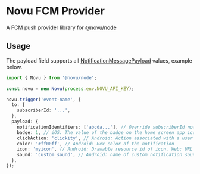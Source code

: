 # Novu FCM Provider

A FCM push provider library for [@novu/node](https://github.com/novuhq/novu)

## Usage

The payload field supports all [NotificationMessagePayload](https://firebase.google.com/docs/reference/admin/node/firebase-admin.messaging.notificationmessagepayload.md#notificationmessagepayload_interface) values, example below.

```ts
import { Novu } from '@novu/node';

const novu = new Novu(process.env.NOVU_API_KEY);

novu.trigger('event-name', {
  to: {
    subscriberId: '...',
  },
  payload: {
    notificationIdentifiers: ['abcda...'], // Override subscriberId notification/device identifiers
    badge: 1, // iOS: The value of the badge on the home screen app icon, if 0 then the badge is removed.
    clickAction: 'clickity', // Android: Action associated with a user click on the notification.
    color: '#ff00ff', // Android: Hex color of the notification
    icon: 'myicon', // Android: Drawable resource id of icon, Web: URL to icon
    sound: 'custom_sound', // Android: name of custom notification sound
  },
});
```
